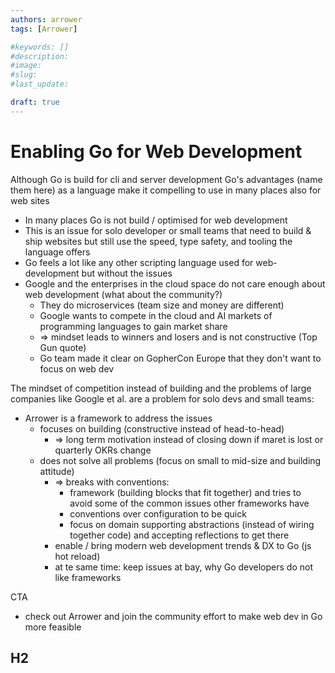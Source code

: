 ```yaml
---
authors: arrower
tags: [Arrower]

#keywords: []
#description:
#image:
#slug:
#last_update: 

draft: true
---
```


# Enabling Go for Web Development

Although Go is build for cli and server development 
Go's advantages (name them here) as a language make it compelling to use in many places also for web sites
  * In many places Go is not build / optimised for web development
  * This is an issue for solo developer or small teams that need to build & ship websites
    but still use the speed, type safety, and tooling the language offers
  * Go feels a lot like any other scripting language used for web-development but without the issues
* Google and the enterprises in the cloud space do not care enough about web development (what about the community?)
  * They do microservices (team size and money are different)
  * Google wants to compete in the cloud and AI markets of programming languages to gain market share
  * => mindset leads to winners and losers and is not constructive (Top Gun quote)
  * Go team made it clear on GopherCon Europe that they don't want to focus on web dev

The mindset of competition instead of building and the problems of large companies like Google et al. are a problem 
for solo devs and small teams:
* Arrower is a framework to address the issues
  * focuses on building (constructive instead of head-to-head)
    * => long term motivation instead of closing down if maret is lost or quarterly OKRs change
  * does not solve all problems (focus on small to mid-size and building attitude)
    * => breaks with conventions:
      * framework (building blocks that fit together) and tries to avoid some of the common issues other frameworks have
      * conventions over configuration to be quick
      * focus on domain supporting abstractions (instead of wiring together code) and accepting reflections to get there
    * enable / bring modern web development trends & DX to Go (js hot reload)
    * at te same time: keep issues at bay, why Go developers do not like frameworks

CTA
* check out Arrower and join the community effort to make web dev in Go more feasible


<!-- truncate -->

## H2

